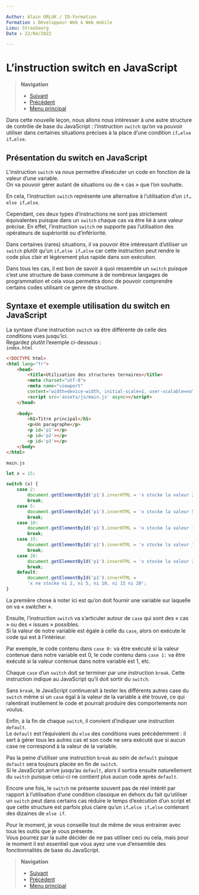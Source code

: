 ```yaml
---

Author: Alain ORLUK / ID-Formation  
Formation : Développeur Web & Web mobile  
Lieu: Strasbourg
Date : 22/04/2022  

---
```

# **L’instruction switch en JavaScript**

>**Navigation**  
>
> - [Suivant](boucles.md#presentation-des-boucles-et-des-operateurs-dincrementation-et-de-decrementation-en-javascript)
> - [Précédent](operateur-ternaire.md#utiliser-loperateur-ternaire-pour-ecrire-des-conditions-javascript-condensees)  
> - [Menu principal](../menu.md#1-introduction-au-javascript)

Dans cette nouvelle leçon, nous allons nous intéresser à une autre structure de contrôle de base du JavaScript : l’instruction `switch` qu’on va pouvoir utiliser dans certaines situations précises à la place d’une condition `if…else if…else`.  

## **Présentation du switch en JavaScript**

L’instruction `switch` va nous permettre d’exécuter un code en fonction de la valeur d’une variable.  
On va pouvoir gérer autant de situations ou de « cas » que l’on souhaite.  

En cela, l’instruction `switch` représente une alternative à l’utilisation d’un `if…else if…else`.  

Cependant, ces deux types d’instructions ne sont pas strictement équivalentes puisque dans un `switch` chaque cas va être lié à une valeur précise. En effet, l’instruction `switch` ne supporte pas l’utilisation des opérateurs de supériorité ou d’infériorité.  

Dans certaines (rares) situations, il va pouvoir être intéressant d’utiliser un `switch` plutôt qu’un `if…else if…else` car cette instruction peut rendre le code plus clair et légèrement plus rapide dans son exécution.  

Dans tous les cas, il est bon de savoir à quoi ressemble un `switch` puisque c’est une structure de base commune à de nombreux langages de programmation et cela vous permettra donc de pouvoir comprendre certains codes utilisant ce genre de structure.  

## **Syntaxe et exemple utilisation du switch en JavaScript**

La syntaxe d’une instruction `switch` va être différente de celle des conditions vues jusqu’ici.  
Regardez plutôt l’exemple ci-dessous :  
`index.html`

```html
<!DOCTYPE html>
<html lang="fr">
    <head>
        <title>Utilisation des structures ternaires</title>
        <meta charset="utf-8">
        <meta name="viewport"
        content="width=device-width, initial-scale=1, user-scalable=no">
        <script src='assets/js/main.js' async></script>
    </head>
    
    <body>
        <h1>Titre principal</h1>
        <p>Un paragraphe</p>
        <p id='p1'></p>
        <p id='p2'></p>
        <p id='p3'></p>
    </body>
</html>
```

`main.js`

```js
let x = 15;

switch (x) {
    case 2:
        document.getElementById('p1').innerHTML = 'x stocke la valeur 2';
        break;
    case 5:
        document.getElementById('p1').innerHTML = 'x stocke la valeur 5';
        break;
    case 10:
        document.getElementById('p1').innerHTML = 'x stocke la valeur 10';
        break;
    case 15:
        document.getElementById('p1').innerHTML = 'x stocke la valeur 15';
        break;
    case 20:
        document.getElementById('p1').innerHTML = 'x stocke la valeur 20';
        break;
    default:
        document.getElementById('p1').innerHTML =
        'x ne stocke ni 2, ni 5, ni 10, ni 15 ni 20';
}
```

La première chose à noter ici est qu’on doit fournir une variable sur laquelle on va « switcher ».  

Ensuite, l’instruction `switch` va s’articuler autour de `case` qui sont des « cas » ou des « issues » possibles.  
Si la valeur de notre variable est égale à celle du `case`, alors on exécute le code qui est à l’intérieur.  

Par exemple, le code contenu dans `case 0:` va être exécuté si la valeur contenue dans notre variable est 0, le code contenu dans `case 1:` va être exécuté si la valeur contenue dans notre variable est 1, etc.  

Chaque `case` d’un `switch` doit se terminer par une instruction `break`. Cette instruction indique au JavaScript qu’il doit sortir du `switch`.  

Sans `break`, le JavaScript continuerait à tester les différents autres case du `switch` même si un `case` égal à la valeur de la variable a été trouvé, ce qui ralentirait inutilement le code et pourrait produire des comportements non voulus.  

Enfin, à la fin de chaque `switch`, il convient d’indiquer une instruction `default`.  
Le `default` est l’équivalent du `else` des conditions vues précédemment : il sert à gérer tous les autres cas et son code ne sera exécuté que si aucun case ne correspond à la valeur de la variable.  

Pas la peine d’utiliser une instruction `break` au sein de `default` puisque `default` sera toujours placée en fin de `switch`.  
Si le JavaScript arrive jusqu’au `default`, alors il sortira ensuite naturellement du `switch` puisque celui-ci ne contient plus aucun code après `default`.  

Encore une fois, le `switch` ne présente souvent pas de réel intérêt par rapport à l’utilisation d’une condition classique en dehors du fait qu’utiliser un `switch` peut dans certains cas réduire le temps d’exécution d’un script et que cette structure est parfois plus claire qu’un `if…else if…else` contenant des dizaines de `else if`.  

Pour le moment, je vous conseille tout de même de vous entrainer avec tous les outils que je vous présente.  
Vous pourrez par la suite décider de ne pas utiliser ceci ou cela, mais pour le moment il est essentiel que vous ayez une vue d’ensemble des fonctionnalités de base du JavaScript.  

>**Navigation**  
>
> - [Suivant](boucles.md#presentation-des-boucles-et-des-operateurs-dincrementation-et-de-decrementation-en-javascript)
> - [Précédent](operateur-ternaire.md#utiliser-loperateur-ternaire-pour-ecrire-des-conditions-javascript-condensees)  
> - [Menu principal](../menu.md#1-introduction-au-javascript)
